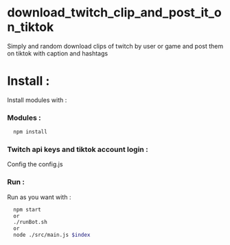 # download_twitch_clip_and_post_it_on_tiktok
Simply and random download clips of twitch by user or game and post them on tiktok with caption and hashtags 

# Install :
Install modules with :
### Modules :
```bash
  npm install
``` 
  
### Twitch api keys and tiktok account login :
Config the config.js

### Run :
Run as you want with :
```bash
  npm start
  or
  ./runBot.sh
  or
  node ./src/main.js $index
``` 


